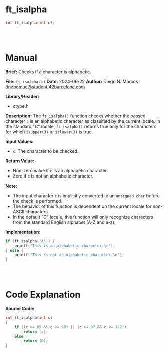 # ft_isalpha 
``` c
int ft_isalpha(int c);
```
<br>
<br>

# Manual
**Brief:**
Checks if a character is alphabetic.

**File:** `ft_isalpha.c` / **Date:** 2024-06-22
**Author:** Diego N. Marcos <dnepomuc@student.42barcelona.com>

**Library/Header:**
* ctype.h

**Description:**
The `ft_isalpha()` function checks whether the passed character `c` is an alphabetic character as classified by the current locale. In the standard "C" locale, `ft_isalpha()` returns true only for the characters for which `isupper(3)` or `islower(3)` is true.  

**Input Values:**
* `c`: The character to be checked.

**Return Value:**
* Non-zero value if `c` is an alphabetic character.
* Zero if `c` is not an alphabetic character.

**Note:**
- The input character `c` is implicitly converted to an `unsigned char` before the check is performed.
- The behavior of this function is dependent on the current locale for non-ASCII characters.
- In the default "C" locale, this function will only recognize characters from the standard English alphabet (A-Z and a-z).

**Implementation:**
```c
if (ft_isalpha('A')) {
    printf("This is an alphabetic character.\n");
} else {
    printf("This is not an alphabetic character.\n");
}
```

<br>
<br>

# Code Explanation
**Source Code:**
``` C
int	ft_isalpha(int c)
{
	if ((c >= 65 && c <= 90) || (c >= 97 && c <= 122))
		return (c);
	else
		return (0);
}
```